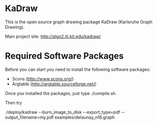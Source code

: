 # KaDraw
This is the open source graph drawing package KaDraw (Karlsruhe Graph Drawing).

Main project site: http://algo2.iti.kit.edu/kadraw/

Required Software Packages
=====

Before you can start you need to install the following software packages:

- Scons (http://www.scons.org/)
- Argtable (http://argtable.sourceforge.net/)

Once you installed the packages, just type ./compile.sh.

Then try 

./deploy/kadraw --burn_image_to_disk --export_type=pdf --output_filename=my.pdf examples/delaunay_n16.graph 
